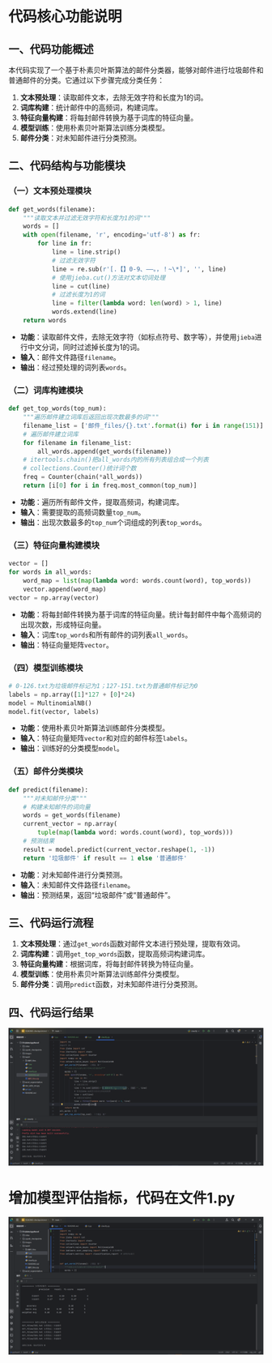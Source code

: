# 代码核心功能说明

## 一、代码功能概述
本代码实现了一个基于朴素贝叶斯算法的邮件分类器，能够对邮件进行垃圾邮件和普通邮件的分类。它通过以下步骤完成分类任务：
1. **文本预处理**：读取邮件文本，去除无效字符和长度为1的词。
2. **词库构建**：统计邮件中的高频词，构建词库。
3. **特征向量构建**：将每封邮件转换为基于词库的特征向量。
4. **模型训练**：使用朴素贝叶斯算法训练分类模型。
5. **邮件分类**：对未知邮件进行分类预测。

## 二、代码结构与功能模块

### （一）文本预处理模块
```python
def get_words(filename):
    """读取文本并过滤无效字符和长度为1的词"""
    words = []
    with open(filename, 'r', encoding='utf-8') as fr:
        for line in fr:
            line = line.strip()
            # 过滤无效字符
            line = re.sub(r'[.【】0-9、——。，！~\*]', '', line)
            # 使用jieba.cut()方法对文本切词处理
            line = cut(line)
            # 过滤长度为1的词
            line = filter(lambda word: len(word) > 1, line)
            words.extend(line)
    return words
```
- **功能**：读取邮件文件，去除无效字符（如标点符号、数字等），并使用`jieba`进行中文分词，同时过滤掉长度为1的词。
- **输入**：邮件文件路径`filename`。
- **输出**：经过预处理的词列表`words`。

### （二）词库构建模块
```python
def get_top_words(top_num):
    """遍历邮件建立词库后返回出现次数最多的词"""
    filename_list = ['邮件_files/{}.txt'.format(i) for i in range(151)]
    # 遍历邮件建立词库
    for filename in filename_list:
        all_words.append(get_words(filename))
    # itertools.chain()把all_words内的所有列表组合成一个列表
    # collections.Counter()统计词个数
    freq = Counter(chain(*all_words))
    return [i[0] for i in freq.most_common(top_num)]
```
- **功能**：遍历所有邮件文件，提取高频词，构建词库。
- **输入**：需要提取的高频词数量`top_num`。
- **输出**：出现次数最多的`top_num`个词组成的列表`top_words`。

### （三）特征向量构建模块
```python
vector = []
for words in all_words:
    word_map = list(map(lambda word: words.count(word), top_words))
    vector.append(word_map)
vector = np.array(vector)
```
- **功能**：将每封邮件转换为基于词库的特征向量。统计每封邮件中每个高频词的出现次数，形成特征向量。
- **输入**：词库`top_words`和所有邮件的词列表`all_words`。
- **输出**：特征向量矩阵`vector`。

### （四）模型训练模块
```python
# 0-126.txt为垃圾邮件标记为1；127-151.txt为普通邮件标记为0
labels = np.array([1]*127 + [0]*24)
model = MultinomialNB()
model.fit(vector, labels)
```
- **功能**：使用朴素贝叶斯算法训练邮件分类模型。
- **输入**：特征向量矩阵`vector`和对应的邮件标签`labels`。
- **输出**：训练好的分类模型`model`。

### （五）邮件分类模块
```python
def predict(filename):
    """对未知邮件分类"""
    # 构建未知邮件的词向量
    words = get_words(filename)
    current_vector = np.array(
        tuple(map(lambda word: words.count(word), top_words)))
    # 预测结果
    result = model.predict(current_vector.reshape(1, -1))
    return '垃圾邮件' if result == 1 else '普通邮件'
```
- **功能**：对未知邮件进行分类预测。
- **输入**：未知邮件文件路径`filename`。
- **输出**：预测结果，返回“垃圾邮件”或“普通邮件”。

## 三、代码运行流程
1. **文本预处理**：通过`get_words`函数对邮件文本进行预处理，提取有效词。
2. **词库构建**：调用`get_top_words`函数，提取高频词构建词库。
3. **特征向量构建**：根据词库，将每封邮件转换为特征向量。
4. **模型训练**：使用朴素贝叶斯算法训练邮件分类模型。
5. **邮件分类**：调用`predict`函数，对未知邮件进行分类预测。

## 四、代码运行结果
<img src="https://github.com/chf910/GetDemo1/blob/main/images/py41.png" width="800" alt="截图一">

# 增加模型评估指标，代码在文件1.py

<img src="https://github.com/chf910/GetDemo1/blob/main/images/py42.png" width="800" alt="截图二">
